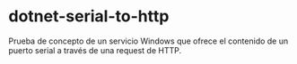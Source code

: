 # dotnet-serial-to-http

Prueba de concepto de un servicio Windows que ofrece el contenido de un puerto serial a través de una request de HTTP.
